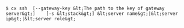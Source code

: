 <!-- layout:code post: ssh_usage -->

```

$ cx ssh  [--gateway-key &lt;The path to the key of gateway server&gt;]    [-s &lt;stack&gt;] &lt;server name&gt;|&lt;server ip&gt;|&lt;server role&gt;

```
